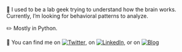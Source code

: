
<!--
**soyhyoj/soyhyoj** is a ✨ _special_ ✨ repository because its `README.md` (this file) appears on your GitHub profile.-->

🔭 I used to be a lab geek trying to understand how the brain works. Currently, I’m looking for behavioral patterns to analyze.

:pencil2: Mostly in Python.

💬 You can find me on [![Twitter][1.1]][1], on [![LinkedIn][2.1]][2], or on [![Blog][3.1]][3]

<!-- icons without padding -->

[1.1]: http://i.imgur.com/wWzX9uB.png (Twitter)
[2.1]: https://raw.githubusercontent.com/MartinHeinz/MartinHeinz/master/linkedin-3-16.png (LinkedIn)
[3.1]: http://i.imgur.com/9I6NRUm.png (Blog)

<!-- Links to your social media accounts -->

[1]: https://twitter.com/_soyhyoj
[2]: https://www.linkedin.com/in/soyhyoj
[3]: https://soyhyoj.github.io

